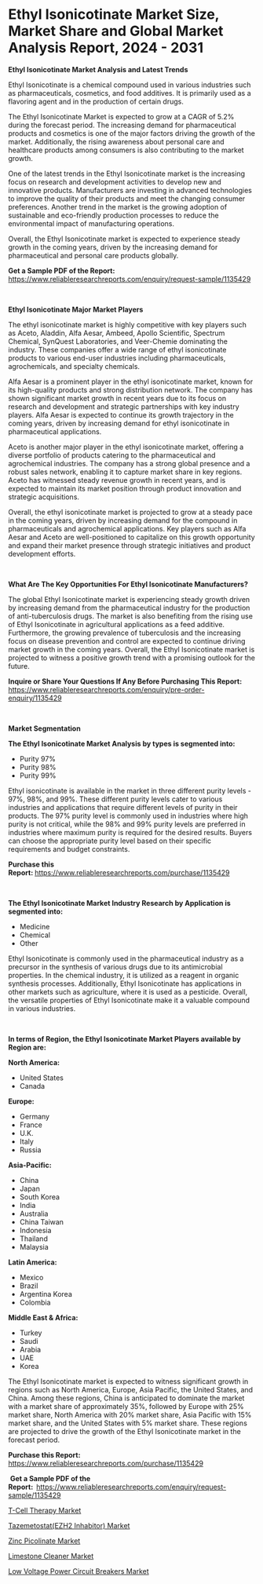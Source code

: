 <p><h1>Ethyl Isonicotinate Market Size, Market Share and Global Market Analysis Report, 2024 - 2031</h1></p><p><strong>Ethyl Isonicotinate Market Analysis and Latest Trends</strong></p>
<p><p>Ethyl Isonicotinate is a chemical compound used in various industries such as pharmaceuticals, cosmetics, and food additives. It is primarily used as a flavoring agent and in the production of certain drugs.</p><p>The Ethyl Isonicotinate Market is expected to grow at a CAGR of 5.2% during the forecast period. The increasing demand for pharmaceutical products and cosmetics is one of the major factors driving the growth of the market. Additionally, the rising awareness about personal care and healthcare products among consumers is also contributing to the market growth.</p><p>One of the latest trends in the Ethyl Isonicotinate market is the increasing focus on research and development activities to develop new and innovative products. Manufacturers are investing in advanced technologies to improve the quality of their products and meet the changing consumer preferences. Another trend in the market is the growing adoption of sustainable and eco-friendly production processes to reduce the environmental impact of manufacturing operations.</p><p>Overall, the Ethyl Isonicotinate market is expected to experience steady growth in the coming years, driven by the increasing demand for pharmaceutical and personal care products globally.</p></p>
<p><strong>Get a Sample PDF of the Report:&nbsp;</strong> <a href="https://www.reliableresearchreports.com/enquiry/request-sample/1135429">https://www.reliableresearchreports.com/enquiry/request-sample/1135429</a></p>
<p>&nbsp;</p>
<p><strong>Ethyl Isonicotinate Major Market Players</strong></p>
<p><p>The ethyl isonicotinate market is highly competitive with key players such as Aceto, Aladdin, Alfa Aesar, Ambeed, Apollo Scientific, Spectrum Chemical, SynQuest Laboratories, and Veer-Chemie dominating the industry. These companies offer a wide range of ethyl isonicotinate products to various end-user industries including pharmaceuticals, agrochemicals, and specialty chemicals.</p><p>Alfa Aesar is a prominent player in the ethyl isonicotinate market, known for its high-quality products and strong distribution network. The company has shown significant market growth in recent years due to its focus on research and development and strategic partnerships with key industry players. Alfa Aesar is expected to continue its growth trajectory in the coming years, driven by increasing demand for ethyl isonicotinate in pharmaceutical applications.</p><p>Aceto is another major player in the ethyl isonicotinate market, offering a diverse portfolio of products catering to the pharmaceutical and agrochemical industries. The company has a strong global presence and a robust sales network, enabling it to capture market share in key regions. Aceto has witnessed steady revenue growth in recent years, and is expected to maintain its market position through product innovation and strategic acquisitions.</p><p>Overall, the ethyl isonicotinate market is projected to grow at a steady pace in the coming years, driven by increasing demand for the compound in pharmaceuticals and agrochemical applications. Key players such as Alfa Aesar and Aceto are well-positioned to capitalize on this growth opportunity and expand their market presence through strategic initiatives and product development efforts.</p></p>
<p>&nbsp;</p>
<p><strong>What Are The Key Opportunities For Ethyl Isonicotinate Manufacturers?</strong></p>
<p><p>The global Ethyl Isonicotinate market is experiencing steady growth driven by increasing demand from the pharmaceutical industry for the production of anti-tuberculosis drugs. The market is also benefiting from the rising use of Ethyl Isonicotinate in agricultural applications as a feed additive. Furthermore, the growing prevalence of tuberculosis and the increasing focus on disease prevention and control are expected to continue driving market growth in the coming years. Overall, the Ethyl Isonicotinate market is projected to witness a positive growth trend with a promising outlook for the future.</p></p>
<p><strong>Inquire or Share Your Questions If Any Before Purchasing This Report:</strong> <a href="https://www.reliableresearchreports.com/enquiry/pre-order-enquiry/1135429">https://www.reliableresearchreports.com/enquiry/pre-order-enquiry/1135429</a></p>
<p>&nbsp;</p>
<p><strong>Market Segmentation</strong></p>
<p><strong>The Ethyl Isonicotinate Market Analysis by types is segmented into:</strong></p>
<p><ul><li>Purity 97%</li><li>Purity 98%</li><li>Purity 99%</li></ul></p>
<p><p>Ethyl isonicotinate is available in the market in three different purity levels - 97%, 98%, and 99%. These different purity levels cater to various industries and applications that require different levels of purity in their products. The 97% purity level is commonly used in industries where high purity is not critical, while the 98% and 99% purity levels are preferred in industries where maximum purity is required for the desired results. Buyers can choose the appropriate purity level based on their specific requirements and budget constraints.</p></p>
<p><strong>Purchase this Report:&nbsp;</strong><a href="https://www.reliableresearchreports.com/purchase/1135429">https://www.reliableresearchreports.com/purchase/1135429</a></p>
<p>&nbsp;</p>
<p><strong>The Ethyl Isonicotinate Market Industry Research by Application is segmented into:</strong></p>
<p><ul><li>Medicine</li><li>Chemical</li><li>Other</li></ul></p>
<p><p>Ethyl Isonicotinate is commonly used in the pharmaceutical industry as a precursor in the synthesis of various drugs due to its antimicrobial properties. In the chemical industry, it is utilized as a reagent in organic synthesis processes. Additionally, Ethyl Isonicotinate has applications in other markets such as agriculture, where it is used as a pesticide. Overall, the versatile properties of Ethyl Isonicotinate make it a valuable compound in various industries.</p></p>
<p>&nbsp;</p>
<p><strong>In terms of Region, the Ethyl Isonicotinate Market Players available by Region are:</strong></p>
<p>
    <p> <strong> North America: </strong>
        <ul>
            <li>United States</li>
            <li>Canada</li>
        </ul>
        </p> 
    <p> <strong> Europe: </strong>
        <ul>
            <li>Germany</li>
            <li>France</li>
            <li>U.K.</li>
            <li>Italy</li>
            <li>Russia</li>
        </ul>
        </p> 
    <p> <strong> Asia-Pacific: </strong>
        <ul>
            <li>China</li>
            <li>Japan</li>
            <li>South Korea</li>
            <li>India</li>
            <li>Australia</li>
            <li>China Taiwan</li>
            <li>Indonesia</li>
            <li>Thailand</li>
            <li>Malaysia</li>
        </ul>
        </p> 
    <p> <strong> Latin America: </strong>
        <ul>
            <li>Mexico</li>
            <li>Brazil</li>
            <li>Argentina Korea</li>
            <li>Colombia</li>
        </ul>
        </p> 
    <p> <strong> Middle East & Africa: </strong>
        <ul>
            <li>Turkey</li>
            <li>Saudi</li>
            <li>Arabia</li>
            <li>UAE</li>
            <li>Korea</li>
        </ul>
    </p>
    </p>
<p><p>The Ethyl Isonicotinate market is expected to witness significant growth in regions such as North America, Europe, Asia Pacific, the United States, and China. Among these regions, China is anticipated to dominate the market with a market share of approximately 35%, followed by Europe with 25% market share, North America with 20% market share, Asia Pacific with 15% market share, and the United States with 5% market share. These regions are projected to drive the growth of the Ethyl Isonicotinate market in the forecast period.</p></p>
<p><strong>Purchase this Report: </strong><a href="https://www.reliableresearchreports.com/purchase/1135429">https://www.reliableresearchreports.com/purchase/1135429</a></p>
<p>&nbsp;<strong>Get a Sample PDF of the Report:&nbsp;&nbsp;</strong><a href="https://www.reliableresearchreports.com/enquiry/request-sample/1135429">https://www.reliableresearchreports.com/enquiry/request-sample/1135429</a></p>
<p><strong></strong></p>
<p><p><a href="https://cedar-agate-3da.notion.site/T-Cell-Therapy-Market-Provides-a-Comprehensive-Analysis-Including-a-Macro-Overview-of-the-Market-as--e550ec2b730a45a898794b7270cd268a">T-Cell Therapy Market</a></p><p><a href="https://view.publitas.com/reportprime-1/tazemetostat-ezh2-inhabitor-market-dynamics-2023-2030-also-about-its-market-trends-projections-and-opportunities/">Tazemetostat(EZH2 Inhabitor) Market</a></p><p><a href="https://github.com/mancsybtousav/Market-Research-Report-List-1/blob/main/zinc-picolinate-market.md">Zinc Picolinate Market</a></p><p><a href="https://github.com/josesg55/Market-Research-Report-List-1/blob/main/limestone-cleaner-market.md">Limestone Cleaner Market</a></p><p><a href="https://issuu.com/reportprime-2/docs/low-voltage-power-circuit-breakers-market-size-203">Low Voltage Power Circuit Breakers Market</a></p></p>